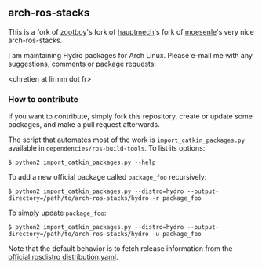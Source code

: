 arch-ros-stacks
---------------

This is a fork of [zootboy](https://github.com/zootboy/arch-ros-stacks)'s fork of [hauptmech](https://github.com/hauptmech/arch-ros-stacks)'s fork of [moesenle](https://github.com/moesenle/arch-ros-stacks)'s very nice arch-ros-stacks.

I am maintaining Hydro packages for Arch Linux. Please e-mail me with any suggestions, comments or package requests:

\<chretien at lirmm dot fr\>

### How to contribute

If you want to contribute, simply fork this repository, create or update some packages, and make a pull request afterwards.

The script that automates most of the work is `import_catkin_packages.py` available in `dependencies/ros-build-tools`. To list its options:

```shell
$ python2 import_catkin_packages.py --help
```

To add a new official package called `package_foo` recursively:

```shell
$ python2 import_catkin_packages.py --distro=hydro --output-directory=/path/to/arch-ros-stacks/hydro -r package_foo
```

To simply update `package_foo`:


```shell
$ python2 import_catkin_packages.py --distro=hydro --output-directory=/path/to/arch-ros-stacks/hydro -u package_foo
```

Note that the default behavior is to fetch release information from the [official rosdistro distribution.yaml](https://github.com/ros/rosdistro/blob/master/hydro/distribution.yaml).
